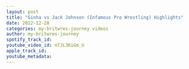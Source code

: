 ```yaml
---
layout: post
title: "Ginha vs Jack Johnson (Infamous Pro Wrestling) Highlights"
date: 2022-12-28
categories: my-britwres-journey videos
author: my-britwres-journey
spotify_track_id: 
youtube_video_id: nTJL3KiGm_U
apple_track_id: 
youtube_metadata: 
---
```

